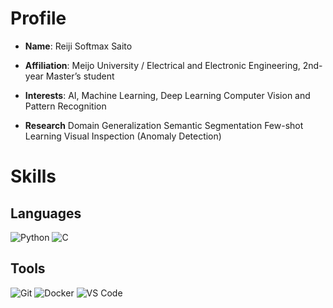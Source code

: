 # Profile

- **Name**: Reiji Softmax Saito 

- **Affiliation**: Meijo University / Electrical and Electronic Engineering, 2nd-year Master’s student

- **Interests**:
    AI, Machine Learning, Deep Learning
    Computer Vision and Pattern Recognition

- **Research**
    Domain Generalization
    Semantic Segmentation
    Few-shot Learning
    Visual Inspection (Anomaly Detection)

# Skills

## Languages
![Python](https://img.shields.io/badge/Python-3776AB?style=for-the-badge&logo=python&logoColor=white)
![C](https://img.shields.io/badge/C-A8B9CC?style=for-the-badge&logo=c&logoColor=black)

## Tools
![Git](https://img.shields.io/badge/Git-F05032?style=for-the-badge&logo=git&logoColor=white)
![Docker](https://img.shields.io/badge/Docker-2496ED?style=for-the-badge&logo=docker&logoColor=white)
![VS Code](https://img.shields.io/badge/VS%20Code-007ACC?style=for-the-badge&logo=visual-studio-code&logoColor=white)
